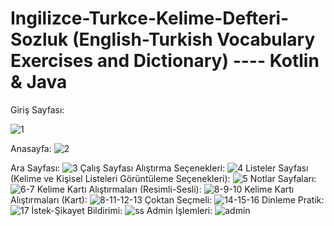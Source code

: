 # Ingilizce-Turkce-Kelime-Defteri-Sozluk (English-Turkish Vocabulary Exercises and Dictionary) ---- Kotlin & Java
Giriş Sayfası:





![1](https://user-images.githubusercontent.com/44004959/124678943-40653000-decc-11eb-8723-e8244a08f03e.PNG)


Anasayfa:
![2](https://user-images.githubusercontent.com/44004959/124678964-4b1fc500-decc-11eb-8eb6-46d912cd852d.PNG)


Ara Sayfası:
![3](https://user-images.githubusercontent.com/44004959/124678993-570b8700-decc-11eb-819c-817ab021bb6c.PNG)
Çalış Sayfası Alıştırma Seçenekleri:
![4](https://user-images.githubusercontent.com/44004959/124679039-6be81a80-decc-11eb-8f27-ba5b1792febe.PNG)
Listeler Sayfası (Kelime ve Kişisel Listeleri Görüntüleme Seçenekleri):
![5](https://user-images.githubusercontent.com/44004959/124679063-730f2880-decc-11eb-97b0-7266bff899a7.PNG)
Notlar Sayfaları:
![6-7](https://user-images.githubusercontent.com/44004959/124679126-8e7a3380-decc-11eb-8a29-397ec5eb5299.PNG)
Kelime Kartı Alıştırmaları (Resimli-Sesli):
![8-9-10](https://user-images.githubusercontent.com/44004959/124679255-bff2ff00-decc-11eb-96a5-411923c2aac6.PNG)
Kelime Kartı Alıştırmaları (Kart):
![8-11-12-13](https://user-images.githubusercontent.com/44004959/124679170-a487f400-decc-11eb-877e-90a2d4deccb1.PNG)
Çoktan Seçmeli:
![14-15-16](https://user-images.githubusercontent.com/44004959/124679320-d8fbb000-decc-11eb-8e88-a01f4ccdab02.PNG)
Dinleme Pratik:
![17](https://user-images.githubusercontent.com/44004959/124679347-e6b13580-decc-11eb-87e0-ee0816f5aec0.PNG)
İstek-Şikayet Bildirimi:
![ss](https://user-images.githubusercontent.com/44004959/124679422-05afc780-decd-11eb-8107-5977a32bb6fb.PNG)
Admin İşlemleri:
![admin](https://user-images.githubusercontent.com/44004959/124679404-fb8dc900-decc-11eb-8967-cf22565799af.PNG)





